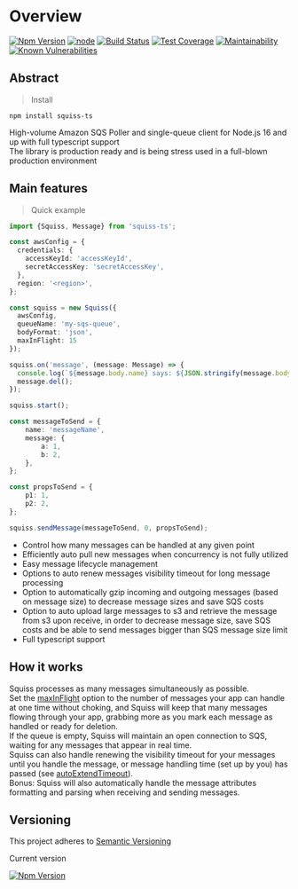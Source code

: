 # Overview

[![Npm Version](https://img.shields.io/npm/v/squiss-ts.svg?style=popout)](https://www.npmjs.com/package/squiss-ts)
[![node](https://img.shields.io/node/v-lts/squiss-ts)](https://travis-ci.com/PruvoNet/squiss-ts)
[![Build Status](https://github.com/PruvoNet/squiss-ts/actions/workflows/ci.yml/badge.svg?branch=master)](https://travis-ci.com/PruvoNet/squiss-ts)
[![Test Coverage](https://api.codeclimate.com/v1/badges/177b18abdb55fdf90cf8/test_coverage)](https://codeclimate.com/github/PruvoNet/squiss-ts/test_coverage)
[![Maintainability](https://api.codeclimate.com/v1/badges/177b18abdb55fdf90cf8/maintainability)](https://codeclimate.com/github/PruvoNet/squiss-ts/maintainability)
[![Known Vulnerabilities](https://snyk.io/test/github/PruvoNet/squiss-ts/badge.svg?targetFile=package.json)](https://snyk.io/test/github/PruvoNet/squiss-ts?targetFile=package.json)

## Abstract

> Install

```shell
npm install squiss-ts
```

High-volume Amazon SQS Poller and single-queue client for Node.js 16 and up with full typescript support  
The library is production ready and is being stress used in a full-blown production environment

## Main features

> Quick example

```typescript
import {Squiss, Message} from 'squiss-ts';

const awsConfig = {
  credentials: {
    accessKeyId: 'accessKeyId',
    secretAccessKey: 'secretAccessKey',
  },
  region: '<region>',
};

const squiss = new Squiss({
  awsConfig,
  queueName: 'my-sqs-queue',
  bodyFormat: 'json',
  maxInFlight: 15
});

squiss.on('message', (message: Message) => {
  console.log(`${message.body.name} says: ${JSON.stringify(message.body.message)} and has attripute p1 with value ${message.attributes.p1}`);
  message.del();
});

squiss.start();

const messageToSend = {
    name: 'messageName',
    message: {
        a: 1,
        b: 2,
    },
};

const propsToSend = {
    p1: 1,
    p2: 2,
};

squiss.sendMessage(messageToSend, 0, propsToSend);
```

- Control how many messages can be handled at any given point
- Efficiently auto pull new messages when concurrency is not fully utilized
- Easy message lifecycle management
- Options to auto renew messages visibility timeout for long message processing
- Option to automatically gzip incoming and outgoing messages (based on message size) to decrease message sizes and save SQS costs
- Option to auto upload large messages to s3 and retrieve the message from s3 upon receive, in order to decrease message size,
save SQS costs and be able to send messages bigger than SQS message size limit
- Full typescript support

## How it works

Squiss processes as many messages simultaneously as possible.  
Set the [maxInFlight](#squiss-class-constructor-options-polling-options-maxinflight) option to the number of messages your app can handle at one time without choking, and Squiss will keep
that many messages flowing through your app, grabbing more as you mark each message as handled or ready for deletion.  
If the queue is empty, Squiss will maintain an open connection to SQS, waiting for any messages that appear in real time.  
Squiss can also handle renewing the visibility timeout for your messages until you handle the message, or message handling time 
(set up by you) has passed (see [autoExtendTimeout](#squiss-class-constructor-options-auto-extend-options)).  
Bonus: Squiss will also automatically handle the message attributes formatting and parsing when receiving and sending messages. 

## Versioning

This project adheres to [Semantic Versioning](http://semver.org/)

Current version

[![Npm Version](https://img.shields.io/npm/v/squiss-ts.svg?style=popout)](https://www.npmjs.com/package/squiss-ts)
